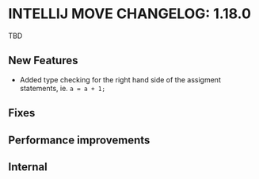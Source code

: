 # INTELLIJ MOVE CHANGELOG: 1.18.0

TBD

## New Features

* Added type checking for the right hand side of the assigment statements, ie. `a = a + 1;`

## Fixes

## Performance improvements

## Internal

